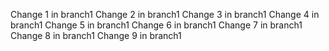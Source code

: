 Change 1 in branch1
Change 2 in branch1
Change 3 in branch1
Change 4 in branch1
Change 5 in branch1
Change 6 in branch1
Change 7 in branch1
Change 8 in branch1
Change 9 in branch1
